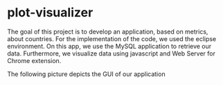 # plot-visualizer

The goal of this project is to develop an application, based on metrics, about countries. For the implementation of the code, we used the eclipse environment. On this app, we use the MySQL application to retrieve our data. Furthermore, we visualize data using javascript and Web Server for Chrome extension.

The following picture depicts the GUI of our application

